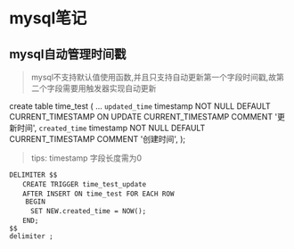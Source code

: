 # mysql笔记
## mysql自动管理时间戳
> mysql不支持默认值使用函数,并且只支持自动更新第一个字段时间戳,故第二个字段需要用触发器实现自动更新

create table time_test (
    ...
    `updated_time` timestamp NOT NULL DEFAULT CURRENT_TIMESTAMP ON UPDATE CURRENT_TIMESTAMP COMMENT '更新时间',
    `created_time` timestamp NOT NULL DEFAULT CURRENT_TIMESTAMP COMMENT '创建时间',
);

> tips: timestamp 字段长度需为0

```mysql
DELIMITER $$
　　CREATE TRIGGER time_test_update
　　AFTER INSERT ON time_test FOR EACH ROW
    BEGIN
　　  SET NEW.created_time = NOW();
　　END;
$$
delimiter ;
```
